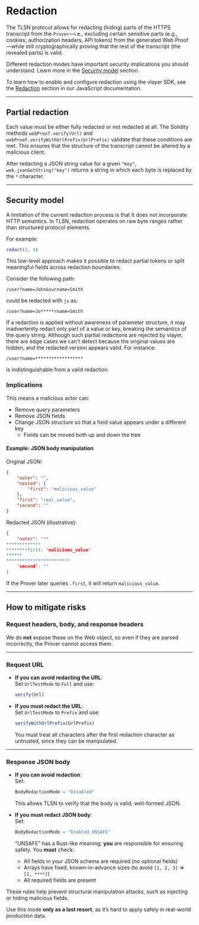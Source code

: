 # Redaction

The TLSN protocol allows for redacting (hiding) parts of the HTTPS transcript from the `Prover`—i.e., excluding certain sensitive parts (e.g., cookies, authorization headers, API tokens) from the generated Web Proof—while still cryptographically proving that the rest of the transcript (the revealed parts) is valid.

Different redaction modes have important security implications you should understand. Learn more in the [Security model](#security-model) section.

To learn how to enable and configure redaction using the vlayer SDK, see the [Redaction](../../javascript/web-proofs.md#redaction) section in our JavaScript documentation.

---

## Partial redaction

Each value must be either fully redacted or not redacted at all. The Solidity methods `webProof.verify(Url)` and `webProof.verifyWithUrlPrefix(UrlPrefix)` validate that these conditions are met. This ensures that the structure of the transcript cannot be altered by a malicious client.

After redacting a JSON string value for a given `"key"`, `web.jsonGetString("key")` returns a string in which each byte is replaced by the `*` character.

---

## Security model

A limitation of the current redaction process is that it does not incorporate HTTP semantics. In TLSN, redaction operates on raw byte ranges rather than structured protocol elements.

For example:

```js
redact(2, 4)
```

This low-level approach makes it possible to redact partial tokens or split meaningful fields across redaction boundaries.

Consider the following path:

```
/user?name=John&surname=Smith
```

could be redacted with `js` as:

```
/user?name=Jo*****rname=Smith
```

If a redaction is applied without awareness of parameter structure, it may inadvertently redact only part of a value or key, breaking the semantics of the query string. Although such partial redactions are rejected by vlayer, there are edge cases we can't detect because the original values are hidden, and the redacted version appears valid. For instance:

```
/user?name=******************
```

is indistinguishable from a valid redaction.

### Implications

This means a malicious actor can:

- Remove query parameters
- Remove JSON fields
- Change JSON structure so that a field value appears under a different key
  - Fields can be moved both up and down the tree

#### Example: JSON body manipulation

Original JSON:

```json
{
    "outer": "",
    "nested": {
        "first": "malicious_value"
    },
    "first": "real_value",
    "second": ""
}
```

Redacted JSON (illustrative):

```json
{
    "outer": "** 
************* 
********first: "malicious_value" 
****** 
************************ 
    "second": ""
}
```

If the Prover later queries `.first`, it will return `malicious_value`.

---

## How to mitigate risks

### Request headers, body, and response headers

We do **not** expose these on the Web object, so even if they are parsed incorrectly, the Prover cannot access them.

---

### Request URL

- **If you can avoid redacting the URL**:  
  Set `UrlTestMode` to `Full` and use:

  ```js
  verify(Url)
  ```

- **If you must redact the URL**:  
  Set `UrlTestMode` to `Prefix` and use:

  ```js
  verifyWithUrlPrefix(UrlPrefix)
  ```

  You must treat all characters after the first redaction character as untrusted, since they can be manipulated.

---

### Response JSON body

- **If you can avoid redaction**:  
  Set:

  ```js
  BodyRedactionMode = "Disabled"
  ```

  This allows TLSN to verify that the body is valid, well-formed JSON.

- **If you must redact JSON body**:  
  Set:

  ```js
  BodyRedactionMode = "Enabled_UNSAFE"
  ```

  “UNSAFE” has a Rust-like meaning: **you** are responsible for ensuring safety. You **must** check:

  - All fields in your JSON schema are required (no optional fields)
  - Arrays have fixed, known-in-advance sizes (to avoid `[1, 2, 3]` ⇒ `[1, ****]`)
  - All required fields are present

These rules help prevent structural manipulation attacks, such as injecting or hiding malicious fields.

Use this mode **only as a last resort**, as it’s hard to apply safely in real-world production data.
